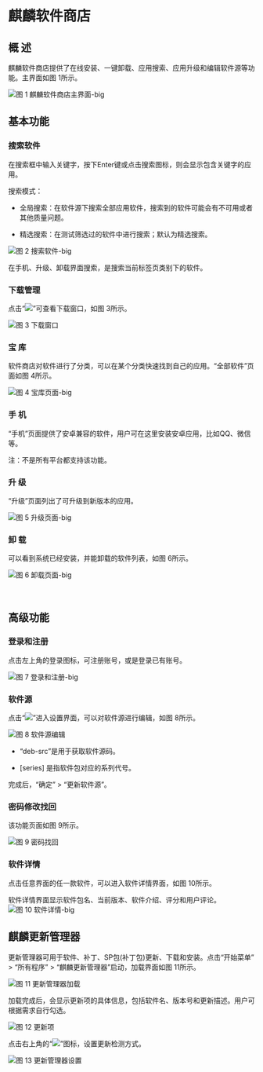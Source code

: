 #  麒麟软件商店
## 概 述
麒麟软件商店提供了在线安装、一键卸载、应用搜索、应用升级和编辑软件源等功能。主界面如图 1所示。

![图 1 麒麟软件商店主界面-big](image/1.png)
<br>

## 基本功能
### 搜索软件
在搜索框中输入关键字，按下Enter键或点击搜索图标，则会显示包含关键字的应用。

搜索模式：

- 全局搜索：在软件源下搜索全部应用软件，搜索到的软件可能会有不可用或者其他质量问题。

- 精选搜索：在测试筛选过的软件中进行搜索；默认为精选搜索。

![图 2 搜索软件-big](image/2.png)

在手机、升级、卸载界面搜索，是搜索当前标签页类别下的软件。

### 下载管理
点击“![](image/icon1.png)”可查看下载窗口，如图 3所示。

![图 3 下载窗口](image/3.png)

### 宝 库
软件商店对软件进行了分类，可以在某个分类快速找到自己的应用。“全部软件”页面如图 4所示。

![图 4 宝库页面-big](image/4.png)

### 手 机
“手机”页面提供了安卓兼容的软件，用户可在这里安装安卓应用，比如QQ、微信等。

注：不是所有平台都支持该功能。

### 升 级
“升级”页面列出了可升级到新版本的应用。

![图 5 升级页面-big](image/5.png)

### 卸 载
可以看到系统已经安装，并能卸载的软件列表，如图 6所示。

![图 6 卸载页面-big](image/6.png)

<br>

## 高级功能
### 登录和注册
点击左上角的登录图标，可注册账号，或是登录已有账号。

![图 7 登录和注册-big](image/7.png)

### 软件源
点击“![](image/icon2.png)”进入设置界面，可以对软件源进行编辑，如图 8所示。

![图 8 软件源编辑](image/8.png)

- “deb-src”是用于获取软件源码。

- [series] 是指软件包对应的系列代号。

完成后，“确定” > “更新软件源”。

### 密码修改找回
该功能页面如图 9所示。

![图 9 密码找回](image/9.png)

### 软件详情
点击任意界面的任一款软件，可以进入软件详情界面，如图 10所示。

软件详情界面显示软件包名、当前版本、软件介绍、评分和用户评论。
![图 10 软件详情-big](image/10.png)
<br>

## 麒麟更新管理器
更新管理器可用于软件、补丁、SP包(补丁包)更新、下载和安装。点击“开始菜单” > “所有程序” > “麒麟更新管理器”启动，加载界面如图 11所示。

![图 11 更新管理器加载](image/11.png)

加载完成后，会显示更新项的具体信息，包括软件名、版本号和更新描述。用户可根据需求自行勾选。

![图 12 更新项](image/12.png)

点击右上角的“![](image/icon3.png)”图标，设置更新检测方式。

![图 13 更新管理器设置](image/13.png)
